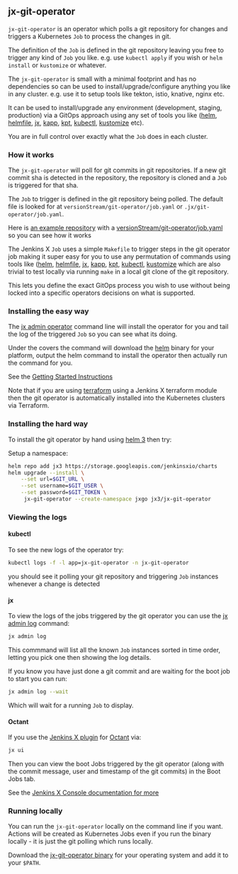 ## jx-git-operator

`jx-git-operator` is an operator which polls a git repository for changes and triggers a Kubernetes `Job` to process the changes in git.

The definition of the `Job` is defined in the git repository leaving you free to trigger any kind of `Job` you like. e.g. use `kubectl apply` if you wish or `helm install` or `kustomize` or whatever. 

The `jx-git-operator` is small with a minimal footprint and has no dependencies so can be used to install/upgrade/configure anything you like in any cluster. e.g. use it to setup tools like tekton, istio, knative, nginx etc.

It can be used to install/upgrade any environment (development, staging, production) via a GitOps approach using any set of tools you like ([helm](https://helm.sh/), [helmfile](https://github.com/roboll/helmfile), [jx](https://github.com/jenkins-x/jx-cli/releases),  [kapp](https://get-kapp.io/), [kpt](https://googlecontainertools.github.io/kpt/), [kubectl](https://kubernetes.io/docs/reference/kubectl/kubectl/), [kustomize](https://kustomize.io/) etc).

You are in full control over exactly what the `Job` does in each cluster.   

### How it works

The `jx-git-operator` will poll for git commits in git repositories. If a new git commit sha is detected in the repository, the repository is cloned and a `Job` is triggered for that sha.

The `Job` to trigger is defined in the git repository being polled. The default file is looked for at `versionStream/git-operator/job.yaml` or `.jx/git-operator/job.yaml`.

Here is [an example repository](https://github.com/jx3-gitops-repositories/jx3-kubernetes) with a [versionStream/git-operator/job.yaml](https://github.com/jx3-gitops-repositories/jx3-kubernetes/blob/master/versionStream/git-operator/job.yaml) so you can see how it works

The Jenkins X `Job` uses a simple `Makefile` to trigger steps in the git operator job making it super easy for you to use any permutation of commands using tools like ([helm](https://helm.sh/), [helmfile](https://github.com/roboll/helmfile), [jx](https://github.com/jenkins-x/jx-cli/releases), [kapp](https://get-kapp.io/), [kpt](https://googlecontainertools.github.io/kpt/), [kubectl](https://kubernetes.io/docs/reference/kubectl/kubectl/), [kustomize](https://kustomize.io/) which are also trivial to test locally via running `make` in a local git clone of the git repository.

This lets you define the exact GitOps process you wish to use without being locked into a specific operators decisions on what is supported.
                 

### Installing the easy way

The [jx admin operator](https://github.com/jenkins-x/jx-admin/blob/master/docs/cmd/jx-admin_operator.md) command line will install the operator for you and tail the log of the triggered `Job` so you can see what its doing. 

Under the covers the command will download the [helm](https://helm.sh/) binary for your platform, output the helm command to install the operator then actually run the command for you.

See the [Getting Started Instructions](https://jenkins-x.io/v3/admin/setup/operator/)

Note that if you are using [terraform](https://www.terraform.io/) using a Jenkins X terraform module then the git operator is automatically installed into the Kubernetes clusters via Terraform.
      

### Installing the hard way

To install the git operator by hand using [helm 3](https://helm.sh/) then try:

Setup a namespace:

```bash 
helm repo add jx3 https://storage.googleapis.com/jenkinsxio/charts
helm upgrade --install \
    --set url=$GIT_URL \
    --set username=$GIT_USER \
    --set password=$GIT_TOKEN \
     jx-git-operator --create-namespace jxgo jx3/jx-git-operator
```

### Viewing the logs
      

#### kubectl 

To see the new logs of the operator try:


```bash
kubectl logs -f -l app=jx-git-operator -n jx-git-operator
```    

you should see it polling your git repository and triggering `Job` instances whenever a change is detected

#### jx

To view the logs of the jobs triggered by the git operator you can use the [jx admin log](https://github.com/jenkins-x/jx-admin/blob/master/docs/cmd/jx-admin_log.md) command:

```bash 
jx admin log
```
         
This commmand will list all the known `Job` instances sorted in time order, letting you pick one then showing the log details.

If you know you have just done a git commit and are waiting for the boot job to start you can run:

```bash 
jx admin log --wait
```

Which will wait for a running `Job` to display.


#### Octant

If you use the [Jenkins X plugin](https://github.com/jenkins-x/octant-jx) for [Octant](https://octant.dev/) via:

```bash 
jx ui
```
                                               
Then you can view the boot Jobs triggered by the git operator (along with the commit message, user and timestamp of the git commits) in the Boot Jobs tab.

See the [Jenkins X Console documentation for more](https://jenkins-x.io/v3/develop/ui/octant/)


### Running locally

You can run the `jx-git-operator` locally on the command line if you want. Actions will be created as Kubernetes Jobs even if you run the binary locally - it is just the git polling which runs locally.

Download the [jx-git-operator binary](https://github.com/jenkins-x/jx-git-operator/releases) for your operating system and add it to your `$PATH`.
